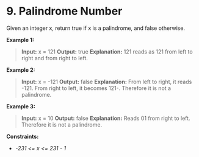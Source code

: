 # 9. Palindrome Number #

Given an integer x, return true if x is a palindrome, and false otherwise.

 
__Example 1:__

> __Input:__ x = 121
> __Output:__ true
> __Explanation:__ 121 reads as 121 from left to right and from right to left.

__Example 2:__

> __Input:__ x = -121
> __Output:__ false
> __Explanation:__ From left to right, it reads -121. From right to left, it becomes 121-. Therefore it is not a palindrome.

__Example 3:__

> __Input:__ x = 10
> __Output:__ false
> __Explanation:__ Reads 01 from right to left. Therefore it is not a palindrome.
 

__Constraints:__

- *-231 <= x <= 231 - 1*